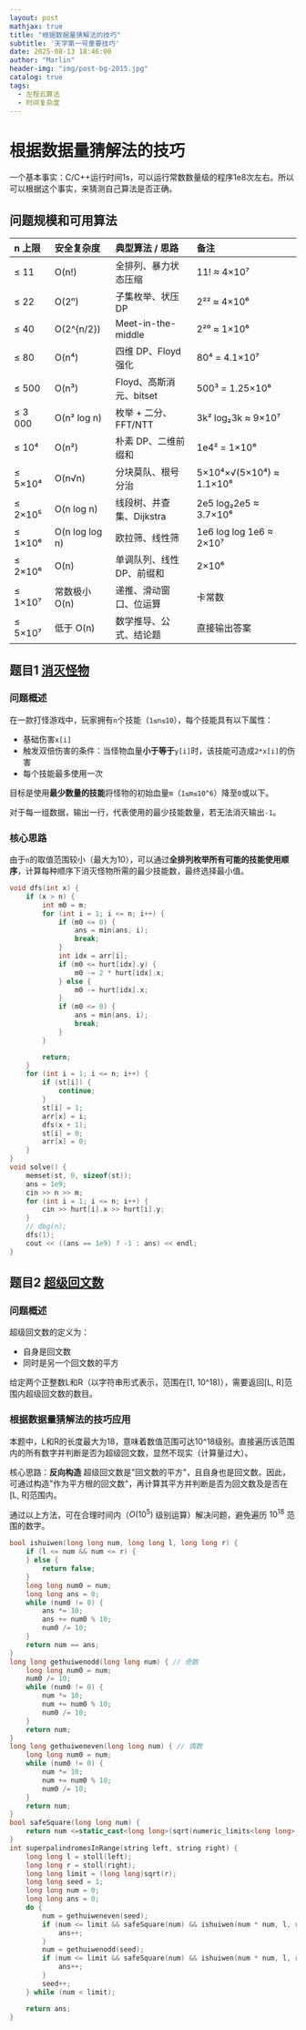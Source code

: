 ```yaml
---
layout: post
mathjax: true
title: "根据数据量猜解法的技巧"
subtitle: '天字第一号重要技巧'
date: 2025-08-13 18:46:00
author: "Marlin"
header-img: "img/post-bg-2015.jpg"
catalog: true
tags:
  - 左程云算法
  - 时间复杂度
---
```


# 根据数据量猜解法的技巧

一个基本事实：C/C++运行时间1s，可以运行常数数量级的程序1e8次左右。所以可以根据这个事实，来猜测自己算法是否正确。


## 问题规模和可用算法

| n 上限  | 安全复杂度     | 典型算法 / 思路           | 备注                     |
| :------ | :------------- | :------------------------ | :----------------------- |
| ≤ 11    | O(n!)          | 全排列、暴力状态压缩      | 11! ≈ 4×10⁷              |
| ≤ 22    | O(2ⁿ)          | 子集枚举、状压 DP         | 2²² ≈ 4×10⁶              |
| ≤ 40    | O(2^{n/2})     | Meet-in-the-middle        | 2²⁰ ≈ 1×10⁶              |
| ≤ 80    | O(n⁴)          | 四维 DP、Floyd 强化       | 80⁴ = 4.1×10⁷            |
| ≤ 500   | O(n³)          | Floyd、高斯消元、bitset   | 500³ = 1.25×10⁸          |
| ≤ 3 000 | O(n² log n)    | 枚举 + 二分、FFT/NTT      | 3k² log₂3k ≈ 9×10⁷       |
| ≤ 10⁴   | O(n²)          | 朴素 DP、二维前缀和       | 1e4² = 1×10⁸             |
| ≤ 5×10⁴ | O(n√n)         | 分块莫队、根号分治        | 5×10⁴×√(5×10⁴) ≈ 1.1×10⁸ |
| ≤ 2×10⁵ | O(n log n)     | 线段树、并查集、Dijkstra  | 2e5 log₂2e5 ≈ 3.7×10⁶    |
| ≤ 1×10⁶ | O(n log log n) | 欧拉筛、线性筛            | 1e6 log log 1e6 ≈ 2×10⁷  |
| ≤ 2×10⁶ | O(n)           | 单调队列、线性 DP、前缀和 | 2×10⁶                    |
| ≤ 1×10⁷ | 常数极小 O(n)  | 递推、滑动窗口、位运算    | 卡常数                   |
| ≤ 5×10⁷ | 低于 O(n)      | 数学推导、公式、结论题    | 直接输出答案             |

## 题目1 [消灭怪物](https://www.nowcoder.com/practice/d88ef50f8dab4850be8cd4b95514bbbd)

### 问题概述
在一款打怪游戏中，玩家拥有`n`个技能（`1≤n≤10`），每个技能具有以下属性：
- 基础伤害`x[i]`
- 触发双倍伤害的条件：当怪物血量**小于等于**`y[i]`时，该技能可造成`2*x[i]`的伤害
- 每个技能最多使用一次

目标是使用**最少数量的技能**将怪物的初始血量`m`（`1≤m≤10^6`）降至`0`或以下。

对于每一组数据，输出一行，代表使用的最少技能数量，若无法消灭输出`-1`。

### 核心思路
由于`n`的取值范围较小（最大为10），可以通过**全排列枚举所有可能的技能使用顺序**，计算每种顺序下消灭怪物所需的最少技能数，最终选择最小值。

```cpp
void dfs(int x) {
    if (x > n) {
        int m0 = m;
        for (int i = 1; i <= n; i++) {
            if (m0 <= 0) {
                ans = min(ans, i);
                break;
            }
            int idx = arr[i];
            if (m0 <= hurt[idx].y) {
                m0 -= 2 * hurt[idx].x;
            } else {
                m0 -= hurt[idx].x;
            }
            if (m0 <= 0) {
                ans = min(ans, i);
                break;
            }
        }

        return;
    }
    for (int i = 1; i <= n; i++) {
        if (st[i]) {
            continue;
        }
        st[i] = 1;
        arr[x] = i;
        dfs(x + 1);
        st[i] = 0;
        arr[x] = 0;
    }
}
void solve() {
    memset(st, 0, sizeof(st));
    ans = 1e9;
    cin >> n >> m;
    for (int i = 1; i <= n; i++) {
        cin >> hurt[i].x >> hurt[i].y;
    }
    // dbg(n);
    dfs(1);
    cout << ((ans == 1e9) ? -1 : ans) << endl;
}
```

## 题目2 [超级回文数](https://leetcode.cn/problems/super-palindromes/)

### 问题概述
超级回文数的定义为：
- 自身是回文数
- 同时是另一个回文数的平方

给定两个正整数L和R（以字符串形式表示，范围在[1, 10^18)），需要返回[L, R]范围内超级回文数的数目。


### 根据数据量猜解法的技巧应用
本题中，L和R的长度最大为18，意味着数值范围可达10^18级别。直接遍历该范围内的所有数字并判断是否为超级回文数，显然不现实（计算量过大）。

核心思路：**反向构造**
超级回文数是"回文数的平方"，且自身也是回文数。因此，可通过构造"作为平方根的回文数"，再计算其平方并判断是否为回文数及是否在[L, R]范围内。

通过以上方法，可在合理时间内（$O(10^5)$ 级别运算）解决问题，避免遍历 $10^{18}$ 范围的数字。

```cpp
bool ishuiwen(long long num, long long l, long long r) {
    if (l <= num && num <= r) {
    } else {
        return false;
    }
    long long num0 = num;
    long long ans = 0;
    while (num0 != 0) {
        ans *= 10;
        ans += num0 % 10;
        num0 /= 10;
    }
    return num == ans;
}
long long gethuiwenodd(long long num) { // 奇数
    long long num0 = num;
    num0 /= 10;
    while (num0 != 0) {
        num *= 10;
        num += num0 % 10;
        num0 /= 10;
    }
    return num;
}
long long gethuiweneven(long long num) { // 偶数
    long long num0 = num;
    while (num0 != 0) {
        num *= 10;
        num += num0 % 10;
        num0 /= 10;
    }
    return num;
}
bool safeSquare(long long num) {
    return num <=static_cast<long long>(sqrt(numeric_limits<long long>::max()));
}
int superpalindromesInRange(string left, string right) {
    long long l = stoll(left);
    long long r = stoll(right);
    long long limit = (long long)sqrt(r);
    long long seed = 1;
    long long num = 0;
    long long ans = 0;
    do {
        num = gethuiweneven(seed);
        if (num <= limit && safeSquare(num) && ishuiwen(num * num, l, r)) {
            ans++;
        }
        num = gethuiwenodd(seed);
        if (num <= limit && safeSquare(num) && ishuiwen(num * num, l, r)) {
            ans++;
        }
        seed++;
    } while (num < limit);

    return ans;
}
```